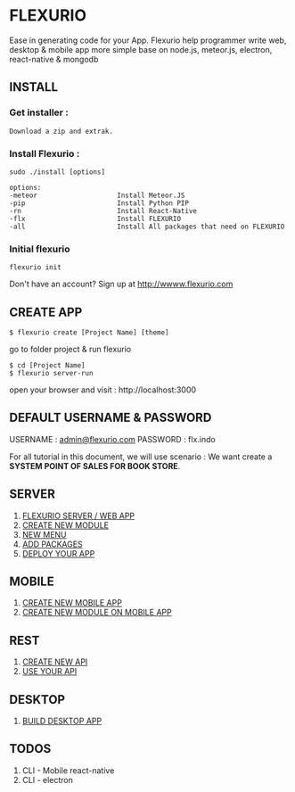 # FLEXURIO
Ease in generating code for your App. Flexurio help programmer write web, desktop & mobile app more simple base on node.js, meteor.js, electron, react-native & mongodb

## INSTALL
### Get installer :
```
Download a zip and extrak. 

```

### Install Flexurio  :
```
sudo ./install [options]

```

```
options:
-meteor                    Install Meteor.JS
-pip                       Install Python PIP
-rn                        Install React-Native
-flx                       Install FLEXURIO
-all                       Install All packages that need on FLEXURIO
```

### Initial flexurio
```
flexurio init

```
Don't have an account? Sign up at http://wwww.flexurio.com



## CREATE APP
```
$ flexurio create [Project Name] [theme]

```

go to folder project & run flexurio

```
$ cd [Project Name]
$ flexurio server-run
```

open your browser and visit : http://localhost:3000

## DEFAULT USERNAME & PASSWORD
USERNAME : admin@flexurio.com
PASSWORD : flx.indo



For all tutorial in this document, we will use scenario : We want create a **SYSTEM POINT OF SALES FOR BOOK STORE**.


## SERVER
1. [FLEXURIO SERVER / WEB APP](https://vneu.github.io/FLEXURIO-CLI/doc/server_init)
2. [CREATE NEW MODULE](https://vneu.github.io/FLEXURIO-CLI/doc/server_createmodule)
3. [NEW MENU](https://vneu.github.io/FLEXURIO-CLI/doc/server_menu)
4. [ADD PACKAGES](https://vneu.github.io/FLEXURIO-CLI/doc/server_addpackages)
5. [DEPLOY YOUR APP](https://vneu.github.io/FLEXURIO-CLI/doc/server_deploy)

## MOBILE
1. [CREATE NEW MOBILE APP](https://vneu.github.io/FLEXURIO-CLI/doc/mobile_init)
2. [CREATE NEW MODULE ON MOBILE APP](https://vneu.github.io/FLEXURIO-CLI/doc/mobile_createmodule)

## REST
1. [CREATE NEW API](https://vneu.github.io/FLEXURIO-CLI/doc/api_create)
2. [USE YOUR API](https://vneu.github.io/FLEXURIO-CLI/doc/api_usage)

## DESKTOP
1. [BUILD DESKTOP APP](https://vneu.github.io/FLEXURIO-CLI/doc/desktop_init)




## TODOS
1. CLI - Mobile react-native
2. CLI - electron
